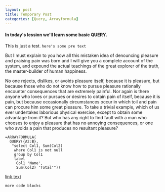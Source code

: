 ```yaml
---
layout: post
title: Temporary Post
categories: [Query, Arrayformula]
---
```


#### In today's lession we'll learn some basic QUERY.

This is just a test. `here's some pre text`

But I must explain to you how all this mistaken idea of denouncing pleasure and praising pain was born and I will give you a complete account of the system, and expound the actual teachings of the great explorer of the truth, the master-builder of human happiness. 

No one rejects, dislikes, or avoids pleasure itself, because it is pleasure, but because those who do not know how to pursue pleasure rationally encounter consequences that are extremely painful. Nor again is there anyone who loves or pursues or desires to obtain pain of itself, because it is pain, but because occasionally circumstances occur in which toil and pain can procure him some great pleasure. To take a trivial example, which of us ever undertakes laborious physical exercise, except to obtain some advantage from it? But who has any right to find fault with a man who chooses to enjoy a pleasure that has no annoying consequences, or one who avoids a pain that produces no resultant pleasure?

<!--more-->

    =ARRAYFORMULA(
      QUERY({A2:B},
       "select Col1, Sum(Col2)
        where Col1 is not null
        group by Col1
        label
         Col1 'Name',
         Sum(Col2) 'Total'"))

[link text](https://google.com)

```
more code blocks
```

